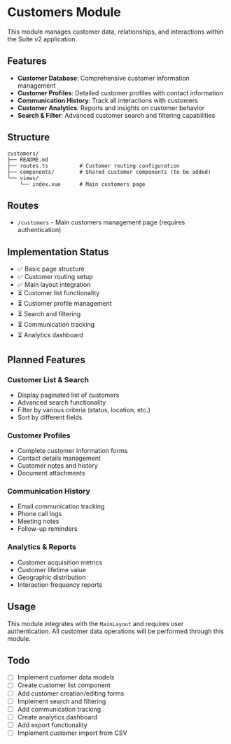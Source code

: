 # Customers Module

This module manages customer data, relationships, and interactions within the Suite v2 application.

## Features

- **Customer Database**: Comprehensive customer information management
- **Customer Profiles**: Detailed customer profiles with contact information
- **Communication History**: Track all interactions with customers
- **Customer Analytics**: Reports and insights on customer behavior
- **Search & Filter**: Advanced customer search and filtering capabilities

## Structure

```
customers/
├── README.md
├── routes.ts          # Customer routing configuration
├── components/        # Shared customer components (to be added)
└── views/
    └── index.vue      # Main customers page
```

## Routes

- `/customers` - Main customers management page (requires authentication)

## Implementation Status

- ✅ Basic page structure
- ✅ Customer routing setup
- ✅ Main layout integration
- ⏳ Customer list functionality
- ⏳ Customer profile management
- ⏳ Search and filtering
- ⏳ Communication tracking
- ⏳ Analytics dashboard

## Planned Features

### Customer List & Search

- Display paginated list of customers
- Advanced search functionality
- Filter by various criteria (status, location, etc.)
- Sort by different fields

### Customer Profiles

- Complete customer information forms
- Contact details management
- Customer notes and history
- Document attachments

### Communication History

- Email communication tracking
- Phone call logs
- Meeting notes
- Follow-up reminders

### Analytics & Reports

- Customer acquisition metrics
- Customer lifetime value
- Geographic distribution
- Interaction frequency reports

## Usage

This module integrates with the `MainLayout` and requires user authentication. All customer data operations will be performed through this module.

## Todo

- [ ] Implement customer data models
- [ ] Create customer list component
- [ ] Add customer creation/editing forms
- [ ] Implement search and filtering
- [ ] Add communication tracking
- [ ] Create analytics dashboard
- [ ] Add export functionality
- [ ] Implement customer import from CSV
